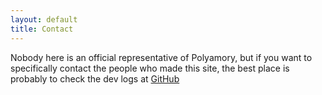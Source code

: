 ```yaml
---
layout: default
title: Contact
---
```


Nobody here is an official representative of Polyamory, but if you want to specifically contact the people who made this site, the best place is probably to check the dev logs at <a href="https://github.com/shish/polyamory.ie">GitHub</a>
